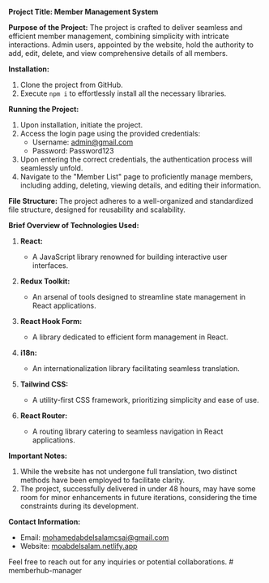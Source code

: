 **Project Title: Member Management System**

**Purpose of the Project:**
The project is crafted to deliver seamless and efficient member management, combining simplicity with intricate interactions. Admin users, appointed by the website, hold the authority to add, edit, delete, and view comprehensive details of all members.

**Installation:**

1. Clone the project from GitHub.
2. Execute `npm i` to effortlessly install all the necessary libraries.

**Running the Project:**

1. Upon installation, initiate the project.
2. Access the login page using the provided credentials:
   - Username: admin@gmail.com
   - Password: Password123
3. Upon entering the correct credentials, the authentication process will seamlessly unfold.
4. Navigate to the "Member List" page to proficiently manage members, including adding, deleting, viewing details, and editing their information.

**File Structure:**
The project adheres to a well-organized and standardized file structure, designed for reusability and scalability.

**Brief Overview of Technologies Used:**

1. **React:**

   - A JavaScript library renowned for building interactive user interfaces.

2. **Redux Toolkit:**

   - An arsenal of tools designed to streamline state management in React applications.

3. **React Hook Form:**

   - A library dedicated to efficient form management in React.

4. **i18n:**

   - An internationalization library facilitating seamless translation.

5. **Tailwind CSS:**

   - A utility-first CSS framework, prioritizing simplicity and ease of use.

6. **React Router:**
   - A routing library catering to seamless navigation in React applications.

**Important Notes:**

1. While the website has not undergone full translation, two distinct methods have been employed to facilitate clarity.
2. The project, successfully delivered in under 48 hours, may have some room for minor enhancements in future iterations, considering the time constraints during its development.

**Contact Information:**

- Email: mohamedabdelsalamcsai@gmail.com
- Website: [moabdelsalam.netlify.app](https://moabdelsalam.netlify.app/)

Feel free to reach out for any inquiries or potential collaborations.
#   m e m b e r h u b - m a n a g e r  
 